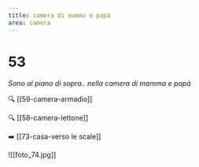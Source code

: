 ```yaml
---
title: camera di mamma e papà
area: camera
---
```

# 53
_Sono al piano di sopra.. nella camera di mamma e papà_

🔍 [[59-camera-armadio]]

🔍 [[58-camera-lettone]]

➡️ [[73-casa-verso le scale]]

![[foto_74.jpg]]